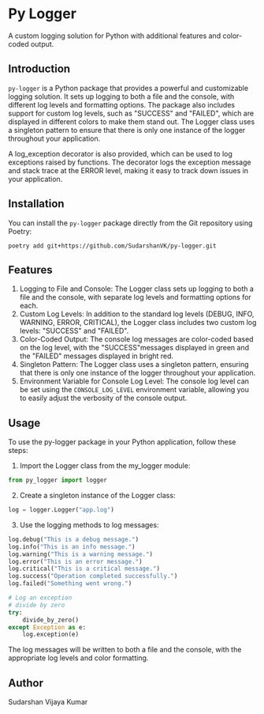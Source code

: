 # Py Logger

A custom logging solution for Python with additional features and color-coded output.

## Introduction

`py-logger` is a Python package that provides a powerful and customizable logging solution. It sets up logging to both a file and the console, with different log levels and formatting options. The package also includes support for custom log levels, such as "SUCCESS" and "FAILED", which are displayed in different colors to make them stand out. The Logger class uses a singleton pattern to ensure that there is only one instance of the logger throughout your application.

A log_exception decorator is also provided, which can be used to log exceptions raised by functions. The decorator logs the exception message and stack trace at the ERROR level, making it easy to track down issues in your application.

## Installation

You can install the `py-logger` package directly from the Git repository using Poetry:

```
poetry add git+https://github.com/SudarshanVK/py-logger.git
```

## Features

1. Logging to File and Console: The Logger class sets up logging to both a file and the console, with separate log levels and formatting options for each.
2. Custom Log Levels: In addition to the standard log levels (DEBUG, INFO, WARNING, ERROR, CRITICAL), the Logger class includes two custom log levels: "SUCCESS" and "FAILED".
3. Color-Coded Output: The console log messages are color-coded based on the log level, with the "SUCCESS"messages displayed in green and the "FAILED" messages displayed in bright red.
4. Singleton Pattern: The Logger class uses a singleton pattern, ensuring that there is only one instance of the logger throughout your application.
6. Environment Variable for Console Log Level: The console log level can be set using the `CONSOLE_LOG_LEVEL` environment variable, allowing you to easily adjust the verbosity of the console output.

## Usage

To use the py-logger package in your Python application, follow these steps:

1. Import the Logger class from the my_logger module:

```python
from py_logger import logger
```
2. Create a singleton instance of the Logger class:

```python
log = logger.Logger("app.log")
```

3. Use the logging methods to log messages:

``` python
log.debug("This is a debug message.")
log.info("This is an info message.")
log.warning("This is a warning message.")
log.error("This is an error message.")
log.critical("This is a critical message.")
log.success("Operation completed successfully.")
log.failed("Something went wrong.")

# Log an exception
# divide by zero
try:
    divide_by_zero()
except Exception as e:
    log.exception(e)

```

The log messages will be written to both a file and the console, with the appropriate log levels and color formatting.


## Author

Sudarshan Vijaya Kumar